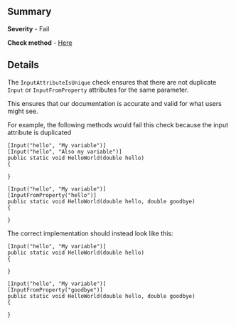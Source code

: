 ## Summary

**Severity** - Fail

**Check method** - [Here](https://github.com/BHoM/Test_Toolkit/blob/master/CodeComplianceTest_Engine/Query/Checks/InputAttributeIsUnique.cs)

## Details

The `InputAttributeIsUnique` check ensures that there are not duplicate `Input` or `InputFromProperty` attributes for the same parameter.

This ensures that our documentation is accurate and valid for what users might see.

For example, the following methods would fail this check because the input attribute is duplicated

```
[Input("hello", "My variable")]
[Input("hello", "Also my variable")]
public static void HelloWorld(double hello)
{
    
}
```

```
[Input("hello", "My variable")]
[InputFromProperty("hello")]
public static void HelloWorld(double hello, double goodbye)
{
    
}
```

The correct implementation should instead look like this:

```
[Input("hello", "My variable")]
public static void HelloWorld(double hello)
{
    
}
```

```
[Input("hello", "My variable")]
[InputFromProperty("goodbye")]
public static void HelloWorld(double hello, double goodbye)
{
    
}
```